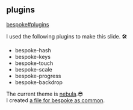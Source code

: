 ## plugins

[bespoke#plugins](https://github.com/bespokejs/bespoke#plugins)

I used the following plugins to make this slide. 🛠

- bespoke-hash
- bespoke-keys
- bespoke-touch
- bespoke-scale
- bespoke-progress
- bespoke-backdrop

The current theme is [nebula](https://github.com/bespokejs/bespoke-theme-nebula).😎  
I created [a file for bespoke as common]().
